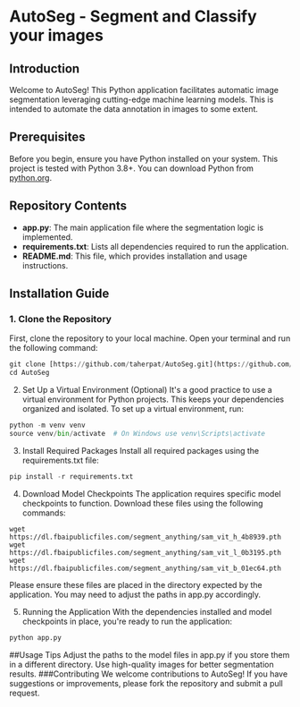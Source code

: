 
# AutoSeg - Segment and Classify your images

## Introduction

Welcome to AutoSeg! This Python application facilitates automatic image segmentation leveraging cutting-edge machine learning models. This is intended to automate the data annotation in images to some extent.

## Prerequisites

Before you begin, ensure you have Python installed on your system. This project is tested with Python 3.8+. You can download Python from [python.org](https://www.python.org/downloads/).

## Repository Contents

* **app.py**: The main application file where the segmentation logic is implemented.
* **requirements.txt**: Lists all dependencies required to run the application.
* **README.md**: This file, which provides installation and usage instructions.

## Installation Guide

### 1. Clone the Repository

First, clone the repository to your local machine. Open your terminal and run the following command:

```python
git clone [https://github.com/taherpat/AutoSeg.git](https://github.com/taherpat/AutoSeg.git)
cd AutoSeg
```

2. Set Up a Virtual Environment (Optional)
It's a good practice to use a virtual environment for Python projects. This keeps your dependencies organized and isolated. To set up a virtual environment, run:

```python
python -m venv venv
source venv/bin/activate  # On Windows use venv\Scripts\activate
```

3. Install Required Packages
Install all required packages using the requirements.txt file:

```python
pip install -r requirements.txt
```

4. Download Model Checkpoints
The application requires specific model checkpoints to function. Download these files using the following commands:

```pythonh
wget https://dl.fbaipublicfiles.com/segment_anything/sam_vit_h_4b8939.pth
wget https://dl.fbaipublicfiles.com/segment_anything/sam_vit_l_0b3195.pth
wget https://dl.fbaipublicfiles.com/segment_anything/sam_vit_b_01ec64.pth
```

Please ensure these files are placed in the directory expected by the application. You may need to adjust the paths in app.py accordingly.

5. Running the Application
With the dependencies installed and model checkpoints in place, you're ready to run the application:

```python
python app.py
```
##Usage Tips
Adjust the paths to the model files in app.py if you store them in a different directory.
Use high-quality images for better segmentation results.
###Contributing
We welcome contributions to AutoSeg! If you have suggestions or improvements, please fork the repository and submit a pull request.
